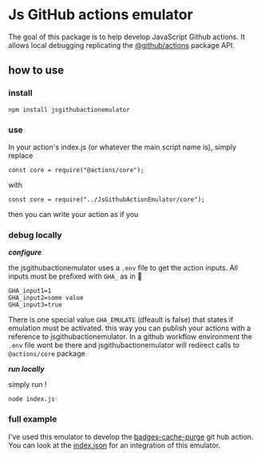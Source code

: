  # Js GitHub actions emulator

 The goal of this package is to help develop JavaScript Github actions. It allows local debugging replicating the [@github/actions](https://www.npmjs.com/package/@actions/core) package API.

 ## how to use

 ### install

 ```
 npm install jsgithubactionemulator
 ```

 ### use

 In your action's index.js (or whatever the main script name is), simply replace 

 ```
 const core = require("@actions/core");
 ```

 with 

 ```
 const core = require("../JsGithubActionEmulator/core");
 ```

 then you can write your action as if you

 ### debug locally

 ***configure***

 the jsgithubactionemulator uses a `.env` file to get the action inputs.
 All inputs must be prefixed with `GHA_` as in 🧮 
 ```
 GHA_input1=1
 GHA_input2=some value
 GHA_input3=true
 ```

 There is one special value `GHA_EMULATE` (dfeault is false) that states if emulation must be activated. this way you can publish your actions with a reference to jsgithubactionemulator. In a github workflow environment the `.env` file wont be there and jsgithubactionemulator will redirect calls to `@actions/core` package


***run locally***

simply run !
```
node index.js
``` 

### full example

I've used this emulator to develop the [badges-cache-purge](https://github.com/marketplace/actions/badges-cache-purge) git hub action.
You can look at the [index.json](https://github.com/b3b00/refreshBadgesAction/blob/main/index.js#L1) for an integration of this emulator.